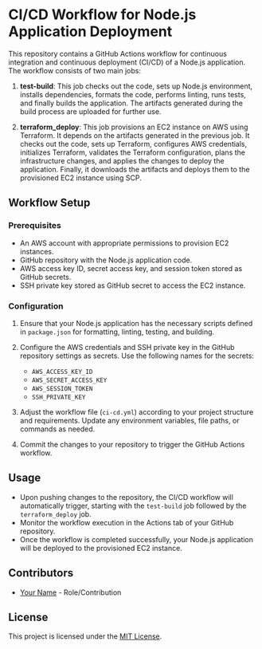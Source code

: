 # CI/CD Workflow for Node.js Application Deployment

This repository contains a GitHub Actions workflow for continuous integration and continuous deployment (CI/CD) of a Node.js application. The workflow consists of two main jobs:

1. **test-build**: This job checks out the code, sets up Node.js environment, installs dependencies, formats the code, performs linting, runs tests, and finally builds the application. The artifacts generated during the build process are uploaded for further use.

2. **terraform_deploy**: This job provisions an EC2 instance on AWS using Terraform. It depends on the artifacts generated in the previous job. It checks out the code, sets up Terraform, configures AWS credentials, initializes Terraform, validates the Terraform configuration, plans the infrastructure changes, and applies the changes to deploy the application. Finally, it downloads the artifacts and deploys them to the provisioned EC2 instance using SCP.

## Workflow Setup

### Prerequisites

- An AWS account with appropriate permissions to provision EC2 instances.
- GitHub repository with the Node.js application code.
- AWS access key ID, secret access key, and session token stored as GitHub secrets.
- SSH private key stored as GitHub secret to access the EC2 instance.

### Configuration

1. Ensure that your Node.js application has the necessary scripts defined in `package.json` for formatting, linting, testing, and building.

2. Configure the AWS credentials and SSH private key in the GitHub repository settings as secrets. Use the following names for the secrets:
   - `AWS_ACCESS_KEY_ID`
   - `AWS_SECRET_ACCESS_KEY`
   - `AWS_SESSION_TOKEN`
   - `SSH_PRIVATE_KEY`

3. Adjust the workflow file (`ci-cd.yml`) according to your project structure and requirements. Update any environment variables, file paths, or commands as needed.

4. Commit the changes to your repository to trigger the GitHub Actions workflow.

## Usage

- Upon pushing changes to the repository, the CI/CD workflow will automatically trigger, starting with the `test-build` job followed by the `terraform_deploy` job.
- Monitor the workflow execution in the Actions tab of your GitHub repository.
- Once the workflow is completed successfully, your Node.js application will be deployed to the provisioned EC2 instance.

## Contributors

- [Your Name](https://github.com/yourusername) - Role/Contribution

## License

This project is licensed under the [MIT License](LICENSE).
